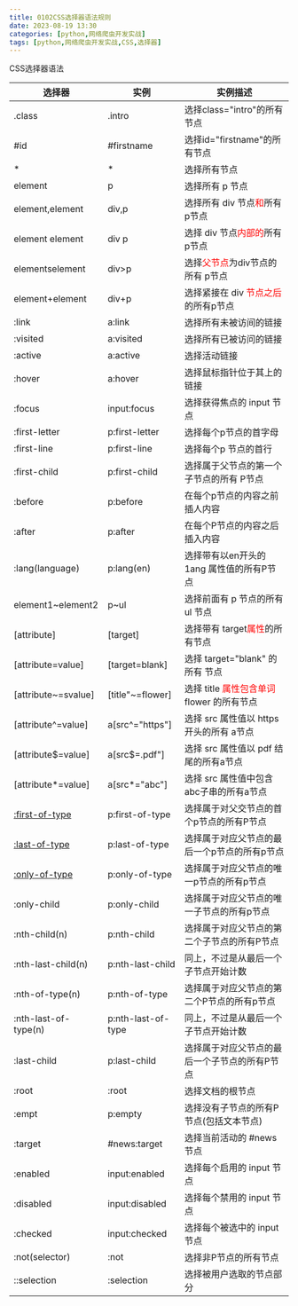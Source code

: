 ```yaml
---
title: 0102CSS选择器语法规则
date: 2023-08-19 13:30
categories: [python,网络爬虫开发实战]
tags: [python,网络爬虫开发实战,CSS,选择器] 
---
```


CSS选择器语法

选择器|实例|实例描述
---|---|---
.class|.intro|选择class="intro"的所有节点
#id|#firstname|选择id="firstname"的所有节点
*|*|选择所有节点
element|p|选择所有 p 节点
element,element|div,p|选择所有 div 节点<span style="color:red">和</span>所有p节点
element element|div p|选择 div 节点<font color="red">内部的</font>所有p节点
elementselement|div>p|选择<font color="red">父节点</font>为div节点的所有 p节点
element+element|div+p|选择紧接在 div <font color="red">节点之后</font>的所有p节点
:link|a:link|选择所有未被访间的链接
:visited|a:visited|选择所有已被访问的链接
:active|a:active|选择活动链接
:hover|a:hover|选择鼠标指针位于其上的链接
:focus|input:focus|选择获得焦点的 input 节点
:first-letter|p:first-letter|选择每个p节点的首字母
:first-line|p:first-line|选择每个p 节点的首行
:first-child|p:first-child|选择属于父节点的第一个子节点的所有 P节点
:before|p:before|在每个p节点的内容之前插人内容
:after|p:after|在每个P节点的内容之后插入内容
:lang(language)|p:lang(en)|选择带有以en开头的 1ang 属性值的所有P节点
element1~element2|p~ul|选择前面有 p 节点的所有 ul 节点
[attribute]|[target]|选择带有 target<font color="red">属性</font>的所有节点
[attribute=value]|[target=blank]|选择 target="blank" 的所有 节点
[attribute~=svalue]|[title"~=flower]|选择 title <font color="red">属性包含单词</font> flower 的所有节点
[attribute^=value]|a[src^="https"]|选择 src 属性值以 https 开头的所有 a节点
[attribute$=value]|a[src$=.pdf"]|选择 src 属性值以 pdf 结尾的所有a节点
[attribute*=value]|a[src*="abc"]|选择 src 属性值中包含 abc子串的所有a节点
[:first-of-type](https://developer.mozilla.org/zh-CN/docs/Web/CSS/:first-of-type)|p:first-of-type|选择属于对父交节点的首个p节点的所有P节点
[:last-of-type](https://developer.mozilla.org/zh-CN/docs/Web/CSS/:last-of-type)|p:last-of-type|选择属于对应父节点的最后一个p节点的所有p节点
[:only-of-type](https://developer.mozilla.org/zh-CN/docs/Web/CSS/:only-of-type)|p:only-of-type|选择属于对应父节点的唯一p节点的所有p节点
:only-child|p:only-child|选择属于对应父节点的唯一子节点的所有p节点
:nth-child(n)|p:nth-child|选择属于对应父节点的第二个子节点的所有P节点
:nth-last-child(n)|p:nth-last-child|同上，不过是从最后一个子节点开始计数
:nth-of-type(n)|p:nth-of-type|选择属于对应父节点的第二个P节点的所有p节点
:nth-last-of-type(n)|p:nth-last-of-type|同上，不过是从最后一个子节点开始计数
:last-child|p:last-child|选择属于对应父节点的最后一个子节点的所有P节点
:root|:root|选择文档的根节点
:empt|p:empty|选择没有子节点的所有P节点(包括文本节点)
:target|#news:target|选择当前活动的 #news 节点
:enabled|input:enabled|选择每个启用的 input 节点
:disabled|input:disabled|选择每个禁用的 input 节点
:checked|input:checked|选择每个被选中的 input 节点
:not(selector)|:not|选择非P节点的所有节点
::selection|:selection|选择被用户选取的节点部分

